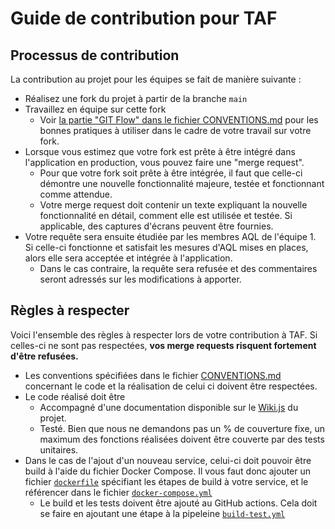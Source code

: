 # Guide de contribution pour TAF

## Processus de contribution

La contribution au projet pour les équipes se fait de manière suivante :
 - Réalisez une fork du projet à partir de la branche `main`
 - Travaillez en équipe sur cette fork
   - Voir [la partie "GIT Flow" dans le fichier CONVENTIONS.md](./documentation/CONVENTIONS.md#git-flow) pour les bonnes pratiques à utiliser dans le cadre de votre travail sur votre fork.
 - Lorsque vous estimez que votre fork est prête à être intégré dans l'application en production, vous pouvez faire une "merge request".
   - Pour que votre fork soit prête à être intégrée, il faut que celle-ci démontre une nouvelle fonctionnalité majeure, testée et fonctionnant comme attendue.
   - Votre merge request doit contenir un texte expliquant la nouvelle fonctionnalité en détail, comment elle est utilisée et testée. Si applicable, des captures d'écrans peuvent être fournies.
 - Votre requête sera ensuite étudiée par les membres AQL de l'équipe 1. Si celle-ci fonctionne et satisfait les mesures d'AQL mises en places, alors elle sera acceptée et intégrée à l'application.
   - Dans le cas contraire, la requête sera refusée et des commentaires seront adressés sur les modifications à apporter.

## Règles à respecter

Voici l'ensemble des règles à respecter lors de votre contribution à TAF. Si celles-ci ne sont pas respectées, **vos merge requests risquent fortement d'être refusées.**

- Les conventions spécifiées dans le fichier [CONVENTIONS.md](./documentation/CONVENTIONS.md) concernant le code et la réalisation de celui ci doivent être respectées.
- Le code réalisé doit être
  - Accompagné d'une documentation disponible sur le [Wiki.js](https://js.wiki/) du projet.
  - Testé. Bien que nous ne demandons pas un % de couverture fixe, un maximum des fonctions réalisées doivent être couverte par des tests unitaires.
- Dans le cas de l'ajout d'un nouveau service, celui-ci doit pouvoir être build à l'aide du fichier Docker Compose. Il vous faut donc ajouter un fichier [`dockerfile`](https://docs.docker.com/engine/reference/builder/) spécifiant les étapes de build à votre service, et le référencer dans le fichier [`docker-compose.yml`](./docker-compose.yml)
  - Le build et les tests doivent être ajouté au GitHub actions. Cela doit se faire en ajoutant une étape à la pipeleine [`build-test.yml`](./.github/workflows/build-test.yml)